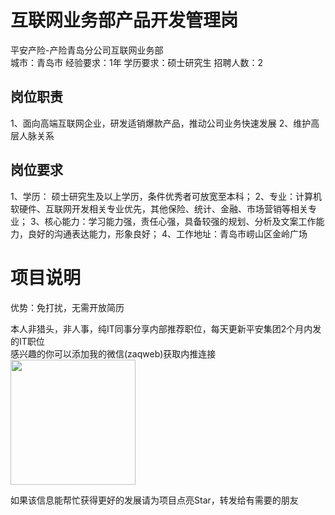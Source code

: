 # 互联网业务部产品开发管理岗
平安产险-产险青岛分公司互联网业务部  
城市：青岛市 经验要求：1年 学历要求：硕士研究生  招聘人数：2

## 岗位职责
1、面向高端互联网企业，研发适销爆款产品，推动公司业务快速发展
   2、维护高层人脉关系

## 岗位要求
1、学历： 硕士研究生及以上学历，条件优秀者可放宽至本科；
   2、专业：计算机软硬件、互联网开发相关专业优先，其他保险、统计、金融、市场营销等相关专业；
   3、核心能力：学习能力强，责任心强，具备较强的规划、分析及文案工作能力，良好的沟通表达能力，形象良好；
   4、工作地址：青岛市崂山区金岭广场

# 项目说明

优势：免打扰，无需开放简历

本人非猎头，非人事，纯IT同事分享内部推荐职位，每天更新平安集团2个月内发的IT职位  
感兴趣的你可以添加我的微信(zaqweb)获取内推连接  
<img src="https://github.com/zaqweb/PA-IT-JOBS/blob/master/WechatICode.jpeg"  height="200" width="200">

如果该信息能帮忙获得更好的发展请为项目点亮Star，转发给有需要的朋友




